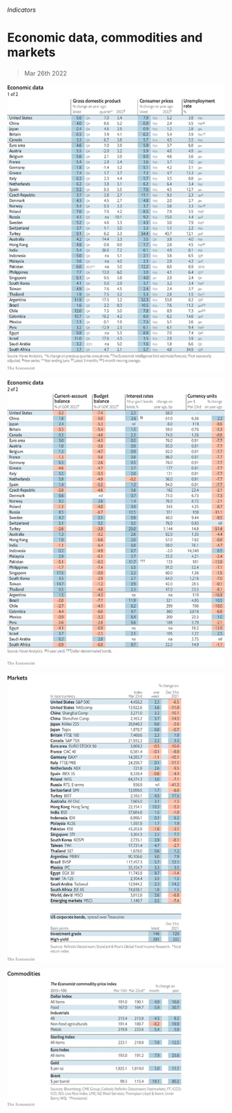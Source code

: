 ###### Indicators

# Economic data, commodities and markets 

#####  

> Mar 26th 2022 

![image](images/20220326_INT101.png) 


![image](images/20220326_INT102.png) 


![image](images/20220326_INT201.png) 


![image](images/20220326_INT401.png) 


